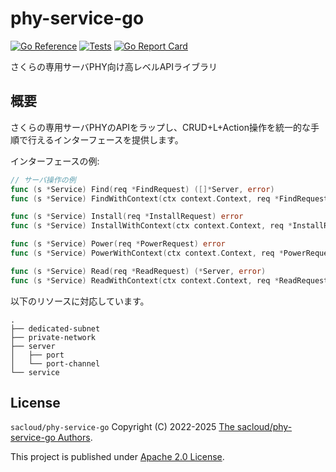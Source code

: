 # phy-service-go

[![Go Reference](https://pkg.go.dev/badge/github.com/sacloud/phy-service-go.svg)](https://pkg.go.dev/github.com/sacloud/phy-service-go)
[![Tests](https://github.com/sacloud/phy-service-go/workflows/Tests/badge.svg)](https://github.com/sacloud/phy-service-go/actions/workflows/tests.yaml)
[![Go Report Card](https://goreportcard.com/badge/github.com/sacloud/phy-service-go)](https://goreportcard.com/report/github.com/sacloud/phy-service-go)


さくらの専用サーバPHY向け高レベルAPIライブラリ  

## 概要

さくらの専用サーバPHYのAPIをラップし、CRUD+L+Action操作を統一的な手順で行えるインターフェースを提供します。  

インターフェースの例:
```go
// サーバ操作の例
func (s *Service) Find(req *FindRequest) ([]*Server, error)
func (s *Service) FindWithContext(ctx context.Context, req *FindRequest) ([]*Server, error)

func (s *Service) Install(req *InstallRequest) error
func (s *Service) InstallWithContext(ctx context.Context, req *InstallRequest) error

func (s *Service) Power(req *PowerRequest) error
func (s *Service) PowerWithContext(ctx context.Context, req *PowerRequest) error

func (s *Service) Read(req *ReadRequest) (*Server, error)
func (s *Service) ReadWithContext(ctx context.Context, req *ReadRequest) (*Server, error)
```

以下のリソースに対応しています。

```console
.
├── dedicated-subnet
├── private-network
├── server
│   ├── port
│   └── port-channel
└── service
```

## License

`sacloud/phy-service-go` Copyright (C) 2022-2025 [The sacloud/phy-service-go Authors](AUTHORS).

This project is published under [Apache 2.0 License](LICENSE.txt).
